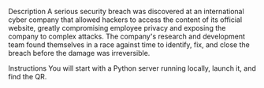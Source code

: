 Description
A serious security breach was discovered at an international cyber company that allowed hackers to access the content of its official website, greatly compromising employee privacy and exposing the company to complex attacks. The company's research and development team found themselves in a race against time to identify, fix, and close the breach before the damage was irreversible.

Instructions
You will start with a Python server running locally, launch it, and find the QR.